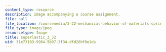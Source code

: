 ```yaml
---
content_type: resource
description: Image accompanying a course assignment.
file: null
file_location: /coursemedia/3-22-mechanical-behavior-of-materials-spring-2008/31e7318399845b073f34dfd28bf0e1da_superlastic_3_32.jpg
file_type: image/jpeg
resourcetype: Image
title: superlastic_3_32
uid: 31e73183-9984-5b07-3f34-dfd28bf0e1da
---
```

